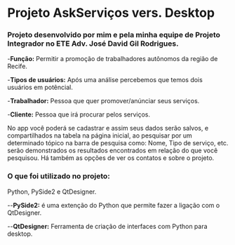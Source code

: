 # Projeto AskServiços vers. Desktop
### Projeto desenvolvido por mim e pela minha equipe de Projeto Integrador no ETE Adv. José David Gil Rodrigues.

  -**Função:** Permitir a promoção de trabalhadores autônomos da região de Recife.

  -**Tipos de usuários:** Após uma análise percebemos que temos dois usuários em potêncial.


  -**Trabalhador:** Pessoa que quer promover/anúnciar seus serviços.


  -**Cliente:** Pessoa que irá procurar pelos serviços.

No app você poderá se cadastrar e assim seus dados serão salvos, e compartilhados na tabela na página inicial, ao pesquisar por um determinado tópico na barra de pesquisa como: Nome, Tipo de serviço, etc. serão demonstrados os resultados encontrados em relação do que você pesquisou. Há também as opções de ver os contatos e sobre o projeto. 

### O que foi utilizado no projeto:

Python, PySide2 e QtDesigner.


  --**PySide2:** é uma extenção do Python que permite fazer a ligação com o QtDesigner.


  --**QtDesigner:** Ferramenta de criação de interfaces com Python para desktop.
